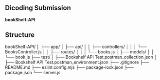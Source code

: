 ## Dicoding Submission

**bookShelf-API**

## Structure
bookShelf-API/
│
├── app/
│   ├── api/
│   │   ├── controllers/
│   │   │   └── BooksController.js
│   │   ├── routes/
│   │   │   └── books.js
│   ├── models/
│   │   └── book.js
├── test/
│   ├── Bookshelf API Test.postman_collection.json
│   ├── Bookshelf API Test.postman_environment.json
├── .gitignore
├── README.md
├── eslint.config.mjs
├── package-lock.json
├── package.json
└── server.js
